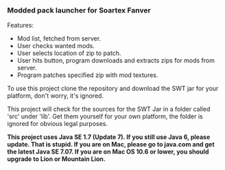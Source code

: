 ### Modded pack launcher for Soartex Fanver

Features:

* Mod list, fetched from server.
* User checks wanted mods.
* User selects location of zip to patch.
* User hits button, program downloads and extracts zips for mods from server.
* Program patches specified zip with mod textures.

To use this project clone the repository and download the SWT jar for your platform, don't worry, it's ignored.

This project will check for the sources for the SWT Jar in a folder called 'src' under 'lib'. Get them yourself for your own platform, the folder is ignored for obvious legal purposes.

__This project uses Java SE 1.7 (Update 7). If you still use Java 6, please update. That is stupid. If you are on Mac, please go to java.com and get the latest Java SE 7.07. If you are on Mac OS 10.6 or lower, you should upgrade to Lion or Mountain Lion.__